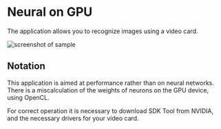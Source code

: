 # Neural on GPU
The application allows you to recognize images using a video card.

![screenshot of sample](https://pp.userapi.com/c836436/v836436897/54d7b/g_fqfpF_QGg.jpg)

## Notation
This application is aimed at performance rather than on neural networks.
There is a miscalculation of the weights of neurons on the GPU device, using OpenCL.

For correct operation it is necessary to download SDK Tool from NVIDIA, and the necessary drivers for your video card.
